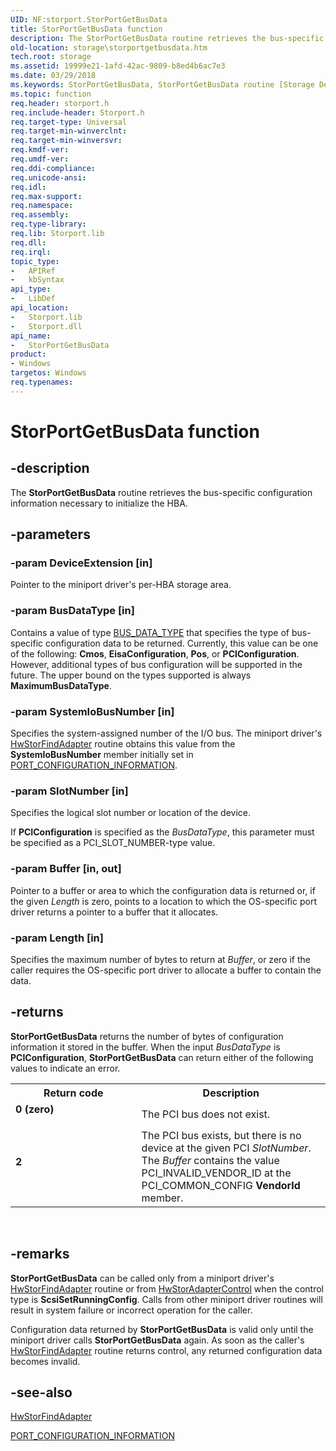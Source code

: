 ```yaml
---
UID: NF:storport.StorPortGetBusData
title: StorPortGetBusData function
description: The StorPortGetBusData routine retrieves the bus-specific configuration information necessary to initialize the HBA.
old-location: storage\storportgetbusdata.htm
tech.root: storage
ms.assetid: 19999e21-1afd-42ac-9809-b8ed4b6ac7e3
ms.date: 03/29/2018
ms.keywords: StorPortGetBusData, StorPortGetBusData routine [Storage Devices], storage.storportgetbusdata, storport/StorPortGetBusData, storprt_fb8cc730-c53e-49b6-abe5-6a0648200d32.xml
ms.topic: function
req.header: storport.h
req.include-header: Storport.h
req.target-type: Universal
req.target-min-winverclnt: 
req.target-min-winversvr: 
req.kmdf-ver: 
req.umdf-ver: 
req.ddi-compliance: 
req.unicode-ansi: 
req.idl: 
req.max-support: 
req.namespace: 
req.assembly: 
req.type-library: 
req.lib: Storport.lib
req.dll: 
req.irql: 
topic_type:
-	APIRef
-	kbSyntax
api_type:
-	LibDef
api_location:
-	Storport.lib
-	Storport.dll
api_name:
-	StorPortGetBusData
product:
- Windows
targetos: Windows
req.typenames: 
---
```


# StorPortGetBusData function


## -description


The <b>StorPortGetBusData</b> routine retrieves the bus-specific configuration information necessary to initialize the HBA.


## -parameters




### -param DeviceExtension [in]

Pointer to the miniport driver's per-HBA storage area.


### -param BusDataType [in]

Contains a value of type <a href="https://msdn.microsoft.com/library/windows/hardware/ff540700">BUS_DATA_TYPE</a> that specifies the type of bus-specific configuration data to be returned. Currently, this value can be one of the following: <b>Cmos</b>, <b>EisaConfiguration</b>, <b>Pos</b>, or <b>PCIConfiguration</b>. However, additional types of bus configuration will be supported in the future. The upper bound on the types supported is always <b>MaximumBusDataType</b>.


### -param SystemIoBusNumber [in]

Specifies the system-assigned number of the I/O bus. The miniport driver's <a href="https://msdn.microsoft.com/library/windows/hardware/ff557390">HwStorFindAdapter</a> routine obtains this value from the <b>SystemIoBusNumber</b> member initially set in <a href="https://msdn.microsoft.com/library/windows/hardware/ff567785">PORT_CONFIGURATION_INFORMATION</a>.


### -param SlotNumber [in]

Specifies the logical slot number or location of the device.

If <b>PCIConfiguration</b> is specified as the <i>BusDataType</i>, this parameter must be specified as a PCI_SLOT_NUMBER-type value.


### -param Buffer [in, out]

Pointer to a buffer or area to which the configuration data is returned or, if the given <i>Length</i> is zero, points to a location to which the OS-specific port driver returns a pointer to a buffer that it allocates.


### -param Length [in]

Specifies the maximum number of bytes to return at <i>Buffer</i>, or zero if the caller requires the OS-specific port driver to allocate a buffer to contain the data.


## -returns



<b>StorPortGetBusData</b> returns the number of bytes of configuration information it stored in the buffer. When the input <i>BusDataType</i> is <b>PCIConfiguration</b>, <b>StorPortGetBusData</b> can return either of the following values to indicate an error.

<table>
<tr>
<th>Return code</th>
<th>Description</th>
</tr>
<tr>
<td width="40%">
<dl>
<dt><b>0 (zero)</b></dt>
</dl>
</td>
<td width="60%">
The PCI bus does not exist.

</td>
</tr>
<tr>
<td width="40%">
<dl>
<dt><b>2</b></dt>
</dl>
</td>
<td width="60%">
The PCI bus exists, but there is no device at the given PCI <i>SlotNumber</i>. The <i>Buffer</i> contains the value PCI_INVALID_VENDOR_ID at the PCI_COMMON_CONFIG <b>VendorId</b> member.

</td>
</tr>
</table>
 




## -remarks



<b>StorPortGetBusData</b> can be called only from a miniport driver's <a href="https://msdn.microsoft.com/library/windows/hardware/ff557390">HwStorFindAdapter</a> routine or from <a href="https://msdn.microsoft.com/library/windows/hardware/ff557365">HwStorAdapterControl</a> when the control type is <b>ScsiSetRunningConfig</b>. Calls from other miniport driver routines will result in system failure or incorrect operation for the caller.

Configuration data returned by <b>StorPortGetBusData</b> is valid only until the miniport driver calls <b>StorPortGetBusData</b> again. As soon as the caller's <a href="https://msdn.microsoft.com/library/windows/hardware/ff557390">HwStorFindAdapter</a> routine returns control, any returned configuration data becomes invalid.




## -see-also




<a href="https://msdn.microsoft.com/library/windows/hardware/ff557390">HwStorFindAdapter</a>



<a href="https://msdn.microsoft.com/library/windows/hardware/ff567785">PORT_CONFIGURATION_INFORMATION</a>
 

 

